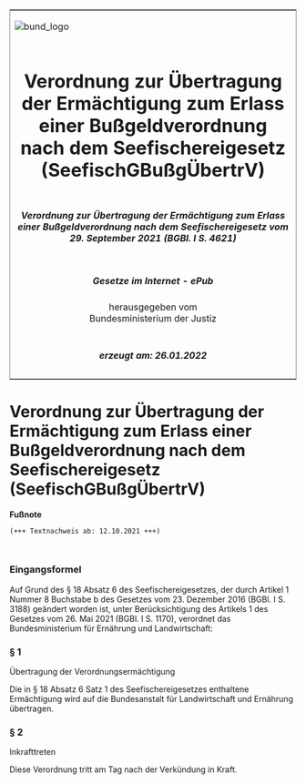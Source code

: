 <span id="DECKBLATT.html"></span>

<table border="0" frame="border" width="100%">

<tr valign="top">

<td align="left">

![bund\_logo](BfJ_2021_Web_de_de.gif)

</td>

<td align="right">

 

</td>

</tr>

<tr align="center" valign="middle">

<td colspan="2">

# Verordnung zur Übertragung der Ermächtigung zum Erlass einer Bußgeldverordnung nach dem Seefischereigesetz (SeefischGBußgÜbertrV)

</td>

</tr>

<tr align="center" valign="middle">

<td colspan="2">

##### Verordnung zur Übertragung der Ermächtigung zum Erlass einer Bußgeldverordnung nach dem Seefischereigesetz vom 29. September 2021 (BGBl. I S. 4621)

</td>

</tr>

<tr align="center" valign="middle">

<td colspan="2">

  
  

##### Gesetze im Internet - ePub  
  
herausgegeben vom  
Bundesministerium der Justiz

</td>

</tr>

<tr align="center" valign="bottom">

<td colspan="2">

  
  

##### erzeugt am: 26.01.2022

</td>

</tr>

</table>

<span id="BJNR462100021.html"></span>

# Verordnung zur Übertragung der Ermächtigung zum Erlass einer Bußgeldverordnung nach dem Seefischereigesetz (SeefischGBußgÜbertrV)

<div>

  
**Fußnote**

<div class="jnhtml">

<div>

<div class="jurAbsatz">

  

``` 
(+++ Textnachweis ab: 12.10.2021 +++)

 
```

</div>

</div>

</div>

</div>

<span id="BJNR462100021BJNE000100000.html"></span>

### Eingangsformel  

<div>

<div class="jnhtml">

<div>

<div class="jurAbsatz">

Auf Grund des § 18 Absatz 6 des Seefischereigesetzes, der durch Artikel
1 Nummer 8 Buchstabe b des Gesetzes vom 23. Dezember 2016 (BGBl. I S.
3188) geändert worden ist, unter Berücksichtigung des Artikels 1 des
Gesetzes vom 26. Mai 2021 (BGBl. I S. 1170), verordnet das
Bundesministerium für Ernährung und Landwirtschaft:

</div>

</div>

</div>

</div>

<span id="BJNR462100021BJNE000200000.html"></span>

### § 1  
Übertragung der Verordnungsermächtigung

<div>

<div class="jnhtml">

<div>

<div class="jurAbsatz">

Die in § 18 Absatz 6 Satz 1 des Seefischereigesetzes enthaltene
Ermächtigung wird auf die Bundesanstalt für Landwirtschaft und
Ernährung übertragen.

</div>

</div>

</div>

</div>

<span id="BJNR462100021BJNE000300000.html"></span>

### § 2  
Inkrafttreten

<div>

<div class="jnhtml">

<div>

<div class="jurAbsatz">

Diese Verordnung tritt am Tag nach der Verkündung in Kraft.

</div>

</div>

</div>

</div>
